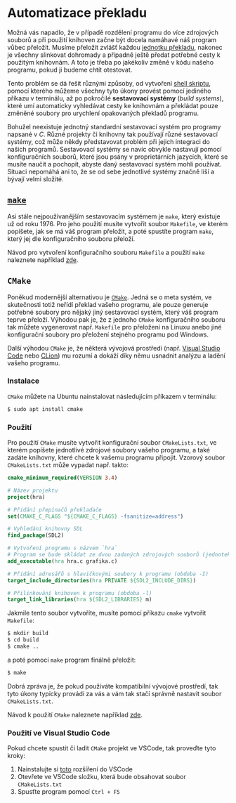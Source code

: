 # Automatizace překladu
Možná vás napadlo, že v případě rozdělení programu do více zdrojových souborů a při použití knihoven
začne být docela namáhavé náš program vůbec přeložit. Musíme přeložit zvlášť každou
[jednotku překladu](modularizace/linker.md), nakonec je všechny slinkovat dohromady a případně ještě předat
potřebné cesty k použitým knihovnám. A toto je třeba po jakékoliv změně v kódu našeho programu,
pokud ji budeme chtít otestovat.

Tento problém se dá řešit různými způsoby, od vytvoření [shell skriptu](https://en.wikipedia.org/wiki/Shell_script),
pomocí kterého můžeme všechny tyto úkony provést pomocí jediného příkazu v terminálu, až po pokročilé
**sestavovací systémy** (*build systems*), které umí automaticky vyhledávat cesty ke knihovnám a
překládat pouze změněné soubory pro urychlení opakovaných překladů programu.

Bohužel neexistuje jednotný standardní sestavovací systém pro programy napsané v *C*. Různé projekty
či knihovny tak používají různé sestavovací systémy, což může někdy představovat problém při jejich
integraci do našich programů. Sestavovací systémy se navíc obvykle nastavují pomocí konfiguračních
souborů, které jsou psány v proprietárních jazycích, které se musíte naučit a pochopit, abyste daný
sestavovací systém mohli používat. Situaci nepomáhá ani to, že se od sebe jednotlivé systémy značně
liší a bývají velmi složité. 

## [`make`](https://en.wikipedia.org/wiki/Make_(software))
Asi stále nejpoužívanějším sestavovacím systémem je `make`, který existuje už od roku 1976. Pro jeho
použití musíte vytvořit soubor `Makefile`, ve kterém popíšete, jak se má váš program přeložit, a poté
spustíte program `make`, který jej dle konfiguračního souboru přeloží.
  
Návod pro vytvoření konfiguračního souboru `Makefile` a použití `make` naleznete například
[zde](https://www.itnetwork.cz/cecko/linux/tutorial-c-linux-makefile).

## `CMake`
Poněkud modernější alternativou je [`CMake`](https://cmake.org/). Jedná se o meta systém, ve
skutečnosti totiž neřídí překlad vašeho programu, ale pouze generuje potřebné soubory pro nějaký
jiný sestavovací systém, který váš program teprve přeloží. Výhodou pak je, že z jednoho `CMake`
konfiguračního souboru tak můžete vygenerovat např. `Makefile` pro přeložení na Linuxu anebo jiné
konfigurační soubory pro přeložení stejného programu pod Windows.

Další výhodou `CMake` je, že některá vývojová prostředí (např.
[Visual Studio Code](https://code.visualstudio.com/) nebo [CLion](https://www.jetbrains.com/clion/))
mu rozumí a dokáží díky němu usnadnit analýzu a ladění vašeho programu. 

### Instalace
`CMake` můžete na Ubuntu nainstalovat následujícím příkazem v terminálu:
```bash
$ sudo apt install cmake
```

### Použití

Pro použití `CMake` musíte vytvořit konfigurační soubor `CMakeLists.txt`, ve kterém popíšete jednotlivé
zdrojové soubory vašeho programu, a také zadáte knihovny, které chcete k vašemu programu připojit.
Vzorový soubor `CMakeLists.txt` může vypadat např. takto:
```cmake
cmake_minimum_required(VERSION 3.4)

# Název projektu
project(hra)

# Přidání přepínačů překladače
set(CMAKE_C_FLAGS "${CMAKE_C_FLAGS} -fsanitize=address")

# Vyhledání knihovny SDL
find_package(SDL2)

# Vytvoření programu s názvem `hra`
# Program se bude skládat ze dvou zadaných zdrojových souborů (jednotek překladu)
add_executable(hra hra.c grafika.c)

# Přidání adresářů s hlavičkovými soubory k programu (obdoba -I)
target_include_directories(hra PRIVATE ${SDL2_INCLUDE_DIRS})

# Přilinkování knihoven k programu (obdoba -l)
target_link_libraries(hra ${SDL2_LIBRARIES} m)
```
Jakmile tento soubor vytvoříte, musíte pomocí příkazu `cmake` vytvořit `Makefile`:
```bash
$ mkdir build
$ cd build
$ cmake ..
```
a poté pomocí `make` program finálně přeložit:
```bash
$ make
```
Dobrá zpráva je, že pokud používáte kompatibilní vývojové prostředí, tak tyto úkony typicky provádí
za vás a vám tak stačí správně nastavit soubor `CMakeLists.txt`.

Návod k použití `CMake` naleznete například [zde](https://cmake.org/cmake/help/latest/guide/tutorial/index.html).

### Použití ve Visual Studio Code
Pokud chcete spustit či ladit `CMake` projekt ve VSCode, tak proveďte tyto kroky:
1) Nainstalujte si [toto](https://marketplace.visualstudio.com/items?itemName=ms-vscode.cmake-tools) rozšíření do VSCode
2) Otevřete ve VSCode složku, která bude obsahovat soubor `CMakeLists.txt`
3) Spusťte program pomocí `Ctrl + F5`
